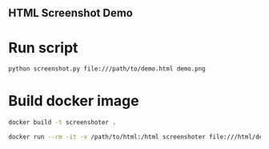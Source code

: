 HTML Screenshot Demo
---

# Run script
```bash
python screenshot.py file:///path/to/demo.html demo.png
```

# Build docker image

```bash
docker build -t screenshoter .
```

```bash
docker run --rm -it -v /path/to/html:/html screenshoter file:///html/demo.html /html/demo.png
```
